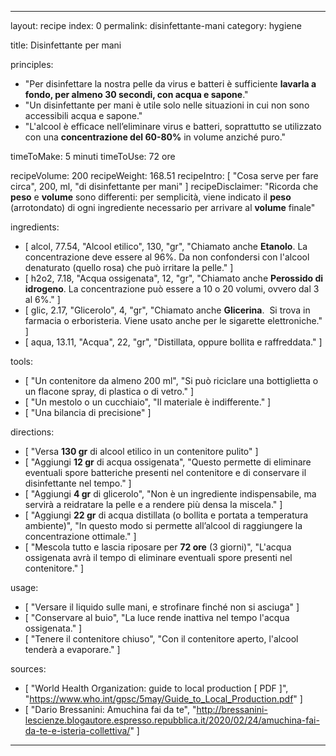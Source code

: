 ---

layout: recipe
index: 0
permalink: disinfettante-mani
category: hygiene

title: Disinfettante per mani

principles:
  - "Per disinfettare la nostra pelle da virus e batteri è sufficiente <strong>lavarla a fondo, per almeno 30 secondi, con acqua e sapone</strong>."
  - "Un disinfettante per mani è utile solo nelle situazioni in cui non sono accessibili acqua e sapone."
  - "L'alcool è efficace nell’eliminare virus e batteri, soprattutto se utilizzato con una <strong>concentrazione del 60-80%</strong> in volume anziché puro."

timeToMake: 5 minuti
timeToUse: 72 ore

recipeVolume: 200
recipeWeight: 168.51
recipeIntro: [ "Cosa serve per fare circa", 200, ml, "di disinfettante per mani" ]
recipeDisclaimer: "Ricorda che <strong>peso</strong> e <strong>volume</strong> sono differenti: per semplicità, viene indicato il <strong>peso</strong> (arrotondato) di ogni ingrediente necessario per arrivare al <strong>volume</strong> finale"

ingredients:
  - [ alcol, 77.54, "Alcool etilico", 130, "gr", "Chiamato anche <strong>Etanolo</strong>. La concentrazione deve essere al 96%. Da non confondersi con l'alcool denaturato (quello rosa) che può irritare la pelle." ]
  - [ h2o2, 7.18, "Acqua ossigenata", 12, "gr", "Chiamato anche <strong>Perossido di idrogeno</strong>. La concentrazione può essere a 10 o 20 volumi, ovvero dal 3 al 6%." ]
  - [ glic, 2.17, "Glicerolo", 4, "gr", "Chiamato anche <strong>Glicerina</strong>.  Si trova in farmacia o erboristeria. Viene usato anche per le sigarette elettroniche." ]
  - [ aqua, 13.11, "Acqua", 22, "gr", "Distillata, oppure bollita e raffreddata." ]

tools:
  - [ "Un contenitore da almeno <span data-qty='volume'>200</span> ml", "Si può riciclare una bottiglietta o un flacone spray, di plastica o di vetro." ]
  - [ "Un mestolo o un cucchiaio", "Il materiale è indifferente." ]
  - [ "Una bilancia di precisione" ]

directions:
  - [ "Versa <strong><span data-qty='alcol'>130</span> gr</strong> di <span class='ingredient'>alcool etilico</span> in un contenitore pulito" ]
  - [ "Aggiungi <strong><span data-qty='h2o2'>12</span> gr</strong> di <span class='ingredient'>acqua ossigenata</span>", "Questo permette di eliminare eventuali spore batteriche presenti nel contenitore e di conservare il disinfettante nel tempo." ]
  - [ "Aggiungi <strong><span data-qty='glic'>4</span> gr</strong> di <span class='ingredient'>glicerolo</span>", "Non è un ingrediente indispensabile, ma servirà a reidratare la pelle e a rendere più densa la miscela." ]
  - [ "Aggiungi <strong><span data-qty='aqua'>22</span> gr</strong> di <span class='ingredient'>acqua</span> distillata (o bollita e portata a temperatura ambiente)", "In questo modo si permette all’alcool di raggiungere la concentrazione ottimale." ]
  - [ "Mescola tutto e lascia riposare per <strong>72 ore</strong> (3 giorni)", "L'acqua ossigenata avrà il tempo di eliminare eventuali spore presenti nel contenitore." ]

usage:
  - [ "Versare il liquido sulle mani, e strofinare finché non si asciuga" ]
  - [ "Conservare al buio", "La luce rende inattiva nel tempo l'acqua ossigenata." ]
  - [ "Tenere il contenitore chiuso", "Con il contenitore aperto, l'alcool tenderà a evaporare." ]

sources:
  - [ "World Health Organization: guide to local production [ PDF ]", "https://www.who.int/gpsc/5may/Guide_to_Local_Production.pdf" ]
  - [ "Dario Bressanini: Amuchina fai da te", "http://bressanini-lescienze.blogautore.espresso.repubblica.it/2020/02/24/amuchina-fai-da-te-e-isteria-collettiva/" ]

---